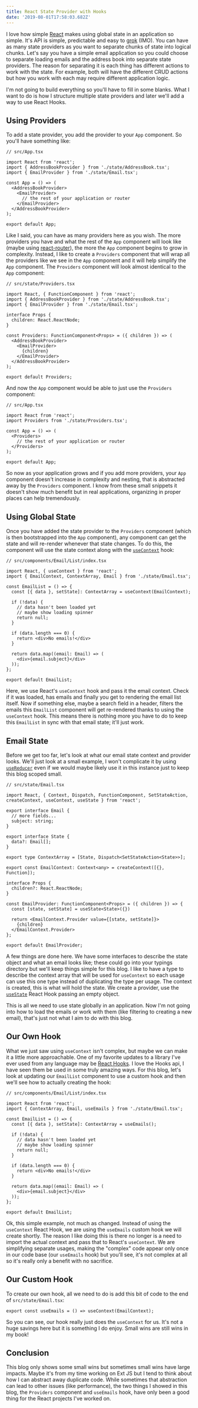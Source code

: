 ```yaml
---
title: React State Provider with Hooks
date: '2019-08-01T17:58:03.682Z'
---
```


I love how simple [React](https://reactjs.org/) makes using global state in an application so simple. It's API is simple, predictable and easy to [grok](https://en.wikipedia.org/wiki/Grok) (IMO). You can have as many state providers as you want to separate chunks of state into logical chunks. Let's say you have a simple email application so you could choose to separate loading emails and the address book into separate state providers. The reason for separating it is each thing has different actions to work with the state. For example, both will have the different CRUD actions but how you work with each may require different application logic.

I'm not going to build everything so you'll have to fill in some blanks. What I want to do is how I structure multiple state providers and later we'll add a way to use React Hooks.

## Using Providers

To add a state provider, you add the provider to your `App` component. So you'll have something like:

```tsx
// src/App.tsx

import React from 'react';
import { AddressBookProvider } from './state/AddressBook.tsx';
import { EmailProvider } from './state/Email.tsx';

const App = () => (
  <AddressBookProvider>
    <EmailProvider>
      // the rest of your application or router
    </EmailProvider>
  </AddressBookProvider>
);

export default App;
```

Like I said, you can have as many providers here as you wish. The more providers you have and what the rest of the `App` component will look like (maybe using [react-router](https://reacttraining.com/react-router/)), the more the `App` component begins to grow in complexity. Instead, I like to create a `Providers` component that will wrap all the providers like we see in the `App` component and it will help simplify the `App` component. The `Providers` component will look almost identical to the `App` component:

```tsx
// src/state/Providers.tsx

import React, { FunctionComponent } from 'react';
import { AddressBookProvider } from './state/AddressBook.tsx';
import { EmailProvider } from './state/Email.tsx';

interface Props {
  children: React.ReactNode;
}

const Providers: FunctionComponent<Props> = ({ children }) => (
  <AddressBookProvider>
    <EmailProvider>
      {children}
    </EmailProvider>
  </AddressBookProvider>
);

export default Providers;
```

And now the `App` component would be able to just use the `Providers` component:

```tsx
// src/App.tsx

import React from 'react';
import Providers from './state/Providers.tsx';

const App = () => (
  <Providers>
    // the rest of your application or router
  </Providers>
);

export default App;
```

So now as your application grows and if you add more providers, your `App` component doesn't increase in complexity and nesting, that is abstracted away by the `Providers` component. I know from these small snippets it doesn't show much benefit but in real applications, organizing in proper places can help tremendously.

## Using Global State

Once you have added the state provider to the `Providers` component (which is then bootstrapped into the `App` component), any component can get the state and will re-render whenever that state changes. To do this, the component will use the state context along with the [`useContext`](https://reactjs.org/docs/hooks-reference.html#usecontext) hook:

```tsx
// src/components/Email/List/index.tsx

import React, { useContext } from 'react';
import { EmailContext, ContextArray, Email } from './state/Email.tsx';

const EmailList = () => {
  const [{ data }, setState]: ContextArray = useContext(EmailContext);

  if (!data) {
    // data hasn't been loaded yet
    // maybe show loading spinner
    return null;
  }

  if (data.length === 0) {
    return <div>No emails!</div>
  }

  return data.map((email: Email) => (
    <div>{email.subject}</div>
  ));
};

export default EmailList;
```

Here, we use React's `useContext` hook and pass it the email context. Check if it was loaded, has emails and finally you get to rendering the email list itself. Now if something else, maybe a search field in a header, filters the emails this `EmailList` component will get re-rendered thanks to using the `useContext` hook. This means there is nothing more you have to do to keep this `EmailList` in sync with that email state; it'll just work.

## Email State

Before we get too far, let's look at what our email state context and provider looks. We'll just look at a small example, I won't complicate it by using [`useReducer`](https://reactjs.org/docs/hooks-reference.html#usereducer) even if we would maybe likely use it in this instance just to keep this blog scoped small.

```tsx
// src/state/Email.tsx

import React, { Context, Dispatch, FunctionComponent, SetStateAction, createContext, useContext, useState } from 'react';

export interface Email {
  // more fields...
  subject: string;
}

export interface State {
  data?: Email[];
}

export type ContextArray = [State, Dispatch<SetStateAction<State>>];

export const EmailContext: Context<any> = createContext([{}, Function]);

interface Props {
  children?: React.ReactNode;
}

const EmailProvider: FunctionComponent<Props> = ({ children }) => {
  const [state, setState] = useState<State>({})

  return <EmailContext.Provider value={[state, setState]}>
    {children}
  </EmailContext.Provider>
};

export default EmailProvider;
```

A few things are done here. We have some interfaces to describe the state object and what an email looks like; these could go into your typings directory but we'll keep things simple for this blog. I like to have a type to describe the context array that will be used for `useContext` so each usage can use this one type instead of duplicating the type per usage. The context is created, this is what will hold the state. We create a provider, use the [`useState`](https://reactjs.org/docs/hooks-reference.html#usestate) React Hook passing an empty object.

This is all we need to use state globally in an application. Now I'm not going into how to load the emails or work with them (like filtering to creating a new email), that's just not what I aim to do with this blog.

## Our Own Hook

What we just saw using `useContext` isn't complex, but maybe we can make it a little more approachable. One of my favorite updates to a library I've ever used from any language may be [React Hooks](https://reactjs.org/docs/hooks-intro.html). I love the Hooks api, I have seen them be used in some truly amazing ways. For this blog, let's look at updating our `EmailList` component to use a custom hook and then we'll see how to actually creating the hook:

```tsx
// src/components/Email/List/index.tsx

import React from 'react';
import { ContextArray, Email, useEmails } from './state/Email.tsx';

const EmailList = () => {
  const [{ data }, setState]: ContextArray = useEmails();

  if (!data) {
    // data hasn't been loaded yet
    // maybe show loading spinner
    return null;
  }

  if (data.length === 0) {
    return <div>No emails!</div>
  }

  return data.map((email: Email) => (
    <div>{email.subject}</div>
  ));
};

export default EmailList;
```

Ok, this simple example, not much as changed. Instead of using the `useContext` React Hook, we are using the `useEmails` custom hook we will create shortly. The reason I like doing this is there no longer is a need to import the actual context and pass that to React's `useContext`. We are simplifying separate usages, making the "complex" code appear only once in our code base (our `useEmails` hook) but you'll see, it's not complex at all so it's really only a benefit with no sacrifice.

## Our Custom Hook

To create our own hook, all we need to do is add this bit of code to the end of `src/state/Email.tsx`:

```tsx
export const useEmails = () => useContext(EmailContext);
```

So you can see, our hook really just does the `useContext` for us. It's not a huge savings here but it is something I do enjoy. Small wins are still wins in my book!

## Conclusion

This blog only shows some small wins but sometimes small wins have large impacts. Maybe it's from my time working on Ext JS but I tend to think about how I can abstract away duplicate code. While sometimes that abstraction can lead to other issues (like performance), the two things I showed in this blog, the `Providers` component and `useEmails` hook, have only been a good thing for the React projects I've worked on.
